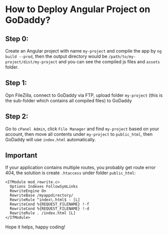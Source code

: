 # How to Deploy Angular Project on GoDaddy?
## Step 0:
Create an Angular project with name `my-project` and compile the app by `ng build --prod`, 
then the output directory would be `/path/to/my-project/dist/my-project` and you can see the compiled js files and `assets` folder.

## Step 1:
Opn FileZilla, connect to GoDaddy via FTP, upload folder `my-project` (this is the sub-folder which contains all compiled files) to GoDaddy

## Step 2:
Go to `cPanel Admin`, click `File Manager` and find `my-project` based on your account, then move all contents under `my-project` to `public_html`, then GoDaddy will use `index.html` automatically.

## Important 
If your application contains multiple routes, you probably get route error 404, the solution is create `.htaccess` under folder `public_html`:
```
<IfModule mod_rewrite.c>
  Options Indexes FollowSymLinks
  RewriteEngine On
  RewriteBase /myappdirectory/
  RewriteRule ^index\.html$ - [L]
  RewriteCond %{REQUEST_FILENAME} !-f
  RewriteCond %{REQUEST_FILENAME} !-d
  RewriteRule . /index.html [L]
</IfModule>
``` 

Hope it helps, happy coding!